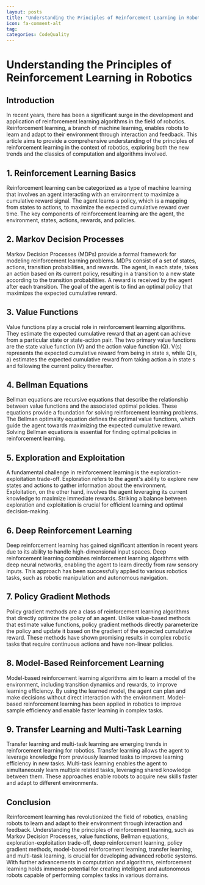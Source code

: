 ```yaml
---
layout: posts
title: "Understanding the Principles of Reinforcement Learning in Robotics"
icon: fa-comment-alt
tag:      
categories: CodeQuality
---
```



# Understanding the Principles of Reinforcement Learning in Robotics

## Introduction

In recent years, there has been a significant surge in the development and application of reinforcement learning algorithms in the field of robotics. Reinforcement learning, a branch of machine learning, enables robots to learn and adapt to their environment through interaction and feedback. This article aims to provide a comprehensive understanding of the principles of reinforcement learning in the context of robotics, exploring both the new trends and the classics of computation and algorithms involved.

## 1. Reinforcement Learning Basics

Reinforcement learning can be categorized as a type of machine learning that involves an agent interacting with an environment to maximize a cumulative reward signal. The agent learns a policy, which is a mapping from states to actions, to maximize the expected cumulative reward over time. The key components of reinforcement learning are the agent, the environment, states, actions, rewards, and policies.

## 2. Markov Decision Processes

Markov Decision Processes (MDPs) provide a formal framework for modeling reinforcement learning problems. MDPs consist of a set of states, actions, transition probabilities, and rewards. The agent, in each state, takes an action based on its current policy, resulting in a transition to a new state according to the transition probabilities. A reward is received by the agent after each transition. The goal of the agent is to find an optimal policy that maximizes the expected cumulative reward.

## 3. Value Functions

Value functions play a crucial role in reinforcement learning algorithms. They estimate the expected cumulative reward that an agent can achieve from a particular state or state-action pair. The two primary value functions are the state value function (V) and the action value function (Q). V(s) represents the expected cumulative reward from being in state s, while Q(s, a) estimates the expected cumulative reward from taking action a in state s and following the current policy thereafter.

## 4. Bellman Equations

Bellman equations are recursive equations that describe the relationship between value functions and the associated optimal policies. These equations provide a foundation for solving reinforcement learning problems. The Bellman optimality equation defines the optimal value functions, which guide the agent towards maximizing the expected cumulative reward. Solving Bellman equations is essential for finding optimal policies in reinforcement learning.

## 5. Exploration and Exploitation

A fundamental challenge in reinforcement learning is the exploration-exploitation trade-off. Exploration refers to the agent's ability to explore new states and actions to gather information about the environment. Exploitation, on the other hand, involves the agent leveraging its current knowledge to maximize immediate rewards. Striking a balance between exploration and exploitation is crucial for efficient learning and optimal decision-making.

## 6. Deep Reinforcement Learning

Deep reinforcement learning has gained significant attention in recent years due to its ability to handle high-dimensional input spaces. Deep reinforcement learning combines reinforcement learning algorithms with deep neural networks, enabling the agent to learn directly from raw sensory inputs. This approach has been successfully applied to various robotics tasks, such as robotic manipulation and autonomous navigation.

## 7. Policy Gradient Methods

Policy gradient methods are a class of reinforcement learning algorithms that directly optimize the policy of an agent. Unlike value-based methods that estimate value functions, policy gradient methods directly parameterize the policy and update it based on the gradient of the expected cumulative reward. These methods have shown promising results in complex robotic tasks that require continuous actions and have non-linear policies.

## 8. Model-Based Reinforcement Learning

Model-based reinforcement learning algorithms aim to learn a model of the environment, including transition dynamics and rewards, to improve learning efficiency. By using the learned model, the agent can plan and make decisions without direct interaction with the environment. Model-based reinforcement learning has been applied in robotics to improve sample efficiency and enable faster learning in complex tasks.

## 9. Transfer Learning and Multi-Task Learning

Transfer learning and multi-task learning are emerging trends in reinforcement learning for robotics. Transfer learning allows the agent to leverage knowledge from previously learned tasks to improve learning efficiency in new tasks. Multi-task learning enables the agent to simultaneously learn multiple related tasks, leveraging shared knowledge between them. These approaches enable robots to acquire new skills faster and adapt to different environments.

## Conclusion

Reinforcement learning has revolutionized the field of robotics, enabling robots to learn and adapt to their environment through interaction and feedback. Understanding the principles of reinforcement learning, such as Markov Decision Processes, value functions, Bellman equations, exploration-exploitation trade-off, deep reinforcement learning, policy gradient methods, model-based reinforcement learning, transfer learning, and multi-task learning, is crucial for developing advanced robotic systems. With further advancements in computation and algorithms, reinforcement learning holds immense potential for creating intelligent and autonomous robots capable of performing complex tasks in various domains.